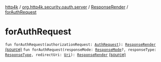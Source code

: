 [http4k](../../index.md) / [org.http4k.security.oauth.server](../index.md) / [ResponseRender](index.md) / [forAuthRequest](./for-auth-request.md)

# forAuthRequest

`fun forAuthRequest(authorizationRequest: `[`AuthRequest`](../-auth-request/index.md)`): `[`ResponseRender`](index.md) [(source)](https://github.com/http4k/http4k/blob/master/http4k-security-oauth/src/main/kotlin/org/http4k/security/oauth/server/ResponseRender.kt#L24)
`fun forAuthRequest(responseMode: `[`ResponseMode`](../../org.http4k.security/-response-mode/index.md)`?, responseType: `[`ResponseType`](../../org.http4k.security/-response-type/index.md)`, redirectUri: `[`Uri`](../../org.http4k.core/-uri/index.md)`): `[`ResponseRender`](index.md) [(source)](https://github.com/http4k/http4k/blob/master/http4k-security-oauth/src/main/kotlin/org/http4k/security/oauth/server/ResponseRender.kt#L27)